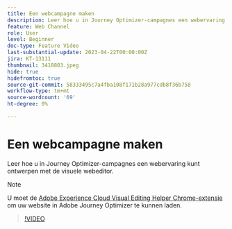 ```yaml
---
title: Een webcampagne maken
description: Leer hoe u in Journey Optimizer-campagnes een webervaring kunt ontwerpen met de visuele webeditor.
feature: Web Channel
role: User
level: Beginner
doc-type: Feature Video
last-substantial-update: 2023-04-22T00:00:00Z
jira: KT-13111
thumbnail: 3418803.jpeg
hide: true
hidefromtoc: true
source-git-commit: 58333495c7a4fba108f171b28a977cdb8f36b758
workflow-type: tm+mt
source-wordcount: '69'
ht-degree: 0%

---
```



# Een webcampagne maken

Leer hoe u in Journey Optimizer-campagnes een webervaring kunt ontwerpen met de visuele webeditor.

>[!NOTE]
> U moet de [Adobe Experience Cloud Visual Editing Helper Chrome-extensie](https://chrome.google.com/webstore/detail/adobe-experience-cloud-vi/kgmjjkfjacffaebgpkpcllakjifppnca) om uw website in Adobe Journey Optimizer te kunnen laden.

>[!VIDEO](https://video.tv.adobe.com/v/3418803/?quality=12&learn=on)
